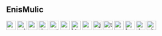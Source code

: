 ## EnisMulic


<div align="left">
<!-- C -->
<img src="https://devicons.github.io/devicon/devicon.git/icons/c/c-original.svg" alt="c" width="25" height="25" title="C"/> 

<!-- C++ -->
<img src="https://devicons.github.io/devicon/devicon.git/icons/cplusplus/cplusplus-original.svg" alt="cplusplus" width="25" height="25" title="C++"/> 

<!-- C# -->
<img src="https://devicons.github.io/devicon/devicon.git/icons/csharp/csharp-original.svg" alt="csharp" width="25" height="25" title="C#"/> 


<!-- Dot Net -->
<img src="https://devicons.github.io/devicon/devicon.git/icons/dot-net/dot-net-original-wordmark.svg" alt="dotnet" width="25" height="25" title="Dot Net"/>

<!-- Python -->
<img src="https://devicons.github.io/devicon/devicon.git/icons/python/python-original.svg" alt="python" width="25" height="25" title="Python"/> 

<!-- PostgreSQL -->
<img src="https://devicons.github.io/devicon/devicon.git/icons/postgresql/postgresql-original-wordmark.svg" alt="postgresql" width="25" height="25" title="PostgreSQL"/> 

<!-- HTML -->
<img src="https://devicons.github.io/devicon/devicon.git/icons/html5/html5-original-wordmark.svg" alt="html5" width="25" height="25" title="html"/> 

<!-- CSS -->
<img src="https://devicons.github.io/devicon/devicon.git/icons/css3/css3-original-wordmark.svg" alt="css3" width="25" height="25" title="CSS"/> 


<!-- JavaScript -->
<img src="https://devicons.github.io/devicon/devicon.git/icons/javascript/javascript-original.svg" alt="javascript" width="25" height="25" title="JavaScript"/> 

<!-- TypeScript -->
<img src="https://devicons.github.io/devicon/devicon.git/icons/typescript/typescript-original.svg" alt="typescript" width="25" height="25" title="TypeScript"/>

<!-- Angular -->
<img src="https://devicons.github.io/devicon/devicon.git/icons/angularjs/angularjs-original.svg" alt="angularjs" width="25" height="25" title="Angular"/> 

<!-- Bash -->
<img src="https://www.vectorlogo.zone/logos/gnu_bash/gnu_bash-icon.svg" alt="bash" width="25" height="25" title="Bash"/> 

<!-- Docker -->
<img src="https://devicons.github.io/devicon/devicon.git/icons/docker/docker-original-wordmark.svg" alt="docker" width="25" height="25" title="Docker"/> 

<!-- Git -->
<img src="https://devicons.github.io/devicon/devicon.git/icons/git/git-original.svg" alt="git" width="25" height="25" title="Git"/> 

</div>
